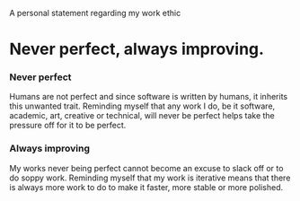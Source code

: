 A personal statement regarding my work ethic

# Never perfect, always improving.

### Never perfect

Humans are not perfect and since software is written by humans, it inherits this unwanted trait. Reminding myself that any work I do, be it software, academic, art, creative or technical, will never be perfect helps take the pressure off for it to be perfect.

### Always improving

My works never being perfect cannot become an excuse to slack off or to do soppy work. Reminding myself that my work is iterative means that there is always more work to do to make it faster, more stable or more polished.